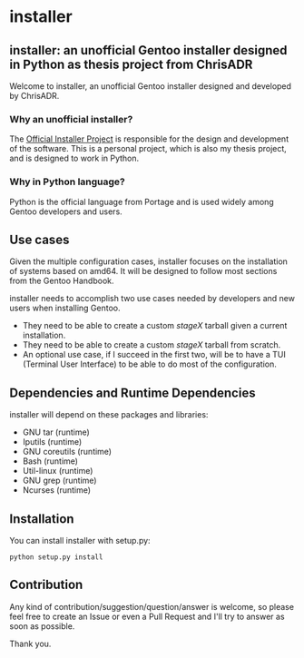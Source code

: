 # installer
## installer: an unofficial Gentoo installer designed in Python as thesis project from ChrisADR

Welcome to installer, an unofficial Gentoo installer designed and developed by ChrisADR.

### Why an unofficial installer?

The [Official Installer Project](https://wiki.gentoo.org/wiki/Project:Installer) is responsible for the design and development of the software. This is a personal project, which is also my thesis project, and is designed to work in Python.

### Why in Python language?

Python is the official language from Portage and is used widely among Gentoo developers and users.

## Use cases

Given the multiple configuration cases, installer focuses on the installation of systems based on amd64. It will be designed to follow most sections from the Gentoo Handbook.

installer needs to accomplish two use cases needed by developers and new users when installing Gentoo.

* They need to be able to create a custom _stageX_ tarball given a current installation.
* They need to be able to create a custom _stageX_ tarball from scratch.
* An optional use case, if I succeed in the first two, will be to have a TUI (Terminal User Interface) to be able to do most of the configuration.

## Dependencies and Runtime Dependencies

installer will depend on these packages and libraries:

* GNU tar (runtime)
* Iputils (runtime)
* GNU coreutils (runtime)
* Bash (runtime)
* Util-linux (runtime)
* GNU grep (runtime)
* Ncurses (runtime)

## Installation

You can install installer with setup.py:

```
python setup.py install
```

## Contribution

Any kind of contribution/suggestion/question/answer is welcome, so please feel free to create an Issue or even a Pull Request and I'll try to answer as soon as possible.

Thank you.
